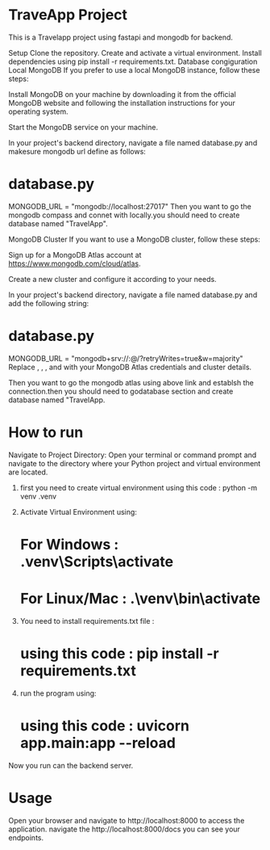 # TraveApp Project

This is a Travelapp project using fastapi and mongodb for backend.

Setup
Clone the repository.
Create and activate a virtual environment.
Install dependencies using pip install -r requirements.txt.
Database congiguration
Local MongoDB
If you prefer to use a local MongoDB instance, follow these steps:

Install MongoDB on your machine by downloading it from the official MongoDB website and following the installation instructions for your operating system.

Start the MongoDB service on your machine.

In your project's backend directory, navigate a file named database.py and makesure mongodb url define as follows:

# database.py

MONGODB_URL = "mongodb://localhost:27017"
Then you want to go the mongodb compass and connet with locally.you should need to create database named "TravelApp".

MongoDB Cluster
If you want to use a MongoDB cluster, follow these steps:

Sign up for a MongoDB Atlas account at https://www.mongodb.com/cloud/atlas.

Create a new cluster and configure it according to your needs.

In your project's backend directory, navigate a file named database.py and add the following string:

# database.py

MONGODB_URL = "mongodb+srv://<username>:<password>@<cluster-url>/<database-name>?retryWrites=true&w=majority"
Replace <username>, <password>, <cluster-url>, and <database-name> with your MongoDB Atlas credentials and cluster details.

Then you want to go the mongodb atlas using above link and establsh the connection.then you should need to godatabase section and create database named "TravelApp.

# How to run

Navigate to Project Directory: Open your terminal or command prompt and navigate to the directory where your Python project and virtual environment are located.

1) first you need to create virtual environment using this code : python -m venv .venv

2) Activate Virtual Environment using: 
      # For Windows : .venv\Scripts\activate    
      # For Linux/Mac : .\venv\bin\activate

3) You need to install requirements.txt file  : 
      # using this code : pip install -r requirements.txt

4) run the program using: 
      # using this code : uvicorn app.main:app --reload

Now you run can the backend server.

# Usage
Open your browser and navigate to http://localhost:8000 to access the application.
navigate the http://localhost:8000/docs  you can see your endpoints.
